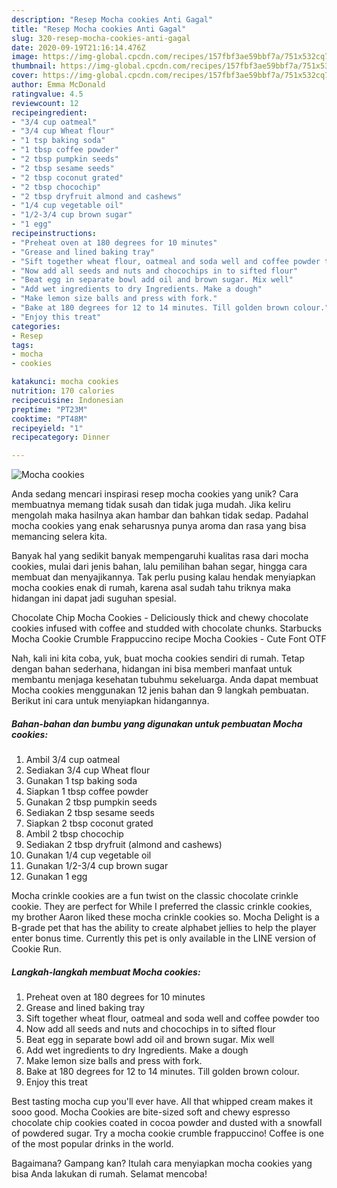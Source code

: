 ```yaml
---
description: "Resep Mocha cookies Anti Gagal"
title: "Resep Mocha cookies Anti Gagal"
slug: 320-resep-mocha-cookies-anti-gagal
date: 2020-09-19T21:16:14.476Z
image: https://img-global.cpcdn.com/recipes/157fbf3ae59bbf7a/751x532cq70/mocha-cookies-recipe-main-photo.jpg
thumbnail: https://img-global.cpcdn.com/recipes/157fbf3ae59bbf7a/751x532cq70/mocha-cookies-recipe-main-photo.jpg
cover: https://img-global.cpcdn.com/recipes/157fbf3ae59bbf7a/751x532cq70/mocha-cookies-recipe-main-photo.jpg
author: Emma McDonald
ratingvalue: 4.5
reviewcount: 12
recipeingredient:
- "3/4 cup oatmeal"
- "3/4 cup Wheat flour"
- "1 tsp baking soda"
- "1 tbsp coffee powder"
- "2 tbsp pumpkin seeds"
- "2 tbsp sesame seeds"
- "2 tbsp coconut grated"
- "2 tbsp chocochip"
- "2 tbsp dryfruit almond and cashews"
- "1/4 cup vegetable oil"
- "1/2-3/4 cup brown sugar"
- "1 egg"
recipeinstructions:
- "Preheat oven at 180 degrees for 10 minutes"
- "Grease and lined baking tray"
- "Sift together wheat flour, oatmeal and soda well and coffee powder too"
- "Now add all seeds and nuts and chocochips in to sifted flour"
- "Beat egg in separate bowl add oil and brown sugar. Mix well"
- "Add wet ingredients to dry Ingredients. Make a dough"
- "Make lemon size balls and press with fork."
- "Bake at 180 degrees for 12 to 14 minutes. Till golden brown colour."
- "Enjoy this treat"
categories:
- Resep
tags:
- mocha
- cookies

katakunci: mocha cookies 
nutrition: 170 calories
recipecuisine: Indonesian
preptime: "PT23M"
cooktime: "PT48M"
recipeyield: "1"
recipecategory: Dinner

---
```



![Mocha cookies](https://img-global.cpcdn.com/recipes/157fbf3ae59bbf7a/751x532cq70/mocha-cookies-recipe-main-photo.jpg)

Anda sedang mencari inspirasi resep mocha cookies yang unik? Cara membuatnya memang tidak susah dan tidak juga mudah. Jika keliru mengolah maka hasilnya akan hambar dan bahkan tidak sedap. Padahal mocha cookies yang enak seharusnya punya aroma dan rasa yang bisa memancing selera kita.

Banyak hal yang sedikit banyak mempengaruhi kualitas rasa dari mocha cookies, mulai dari jenis bahan, lalu pemilihan bahan segar, hingga cara membuat dan menyajikannya. Tak perlu pusing kalau hendak menyiapkan mocha cookies enak di rumah, karena asal sudah tahu triknya maka hidangan ini dapat jadi suguhan spesial.

Chocolate Chip Mocha Cookies - Deliciously thick and chewy chocolate cookies infused with coffee and studded with chocolate chunks. Starbucks Mocha Cookie Crumble Frappuccino recipe Mocha Cookies - Cute Font OTF


Nah, kali ini kita coba, yuk, buat mocha cookies sendiri di rumah. Tetap dengan bahan sederhana, hidangan ini bisa memberi manfaat untuk membantu menjaga kesehatan tubuhmu sekeluarga. Anda dapat membuat Mocha cookies menggunakan 12 jenis bahan dan 9 langkah pembuatan. Berikut ini cara untuk menyiapkan hidangannya.

<!--inarticleads1-->

##### Bahan-bahan dan bumbu yang digunakan untuk pembuatan Mocha cookies:

1. Ambil 3/4 cup oatmeal
1. Sediakan 3/4 cup Wheat flour
1. Gunakan 1 tsp baking soda
1. Siapkan 1 tbsp coffee powder
1. Gunakan 2 tbsp pumpkin seeds
1. Sediakan 2 tbsp sesame seeds
1. Siapkan 2 tbsp coconut grated
1. Ambil 2 tbsp chocochip
1. Sediakan 2 tbsp dryfruit (almond and cashews)
1. Gunakan 1/4 cup vegetable oil
1. Gunakan 1/2-3/4 cup brown sugar
1. Gunakan 1 egg


Mocha crinkle cookies are a fun twist on the classic chocolate crinkle cookie. They are perfect for While I preferred the classic crinkle cookies, my brother Aaron liked these mocha crinkle cookies so. Mocha Delight is a B-grade pet that has the ability to create alphabet jellies to help the player enter bonus time. Currently this pet is only available in the LINE version of Cookie Run. 

<!--inarticleads2-->

##### Langkah-langkah membuat Mocha cookies:

1. Preheat oven at 180 degrees for 10 minutes
1. Grease and lined baking tray
1. Sift together wheat flour, oatmeal and soda well and coffee powder too
1. Now add all seeds and nuts and chocochips in to sifted flour
1. Beat egg in separate bowl add oil and brown sugar. Mix well
1. Add wet ingredients to dry Ingredients. Make a dough
1. Make lemon size balls and press with fork.
1. Bake at 180 degrees for 12 to 14 minutes. Till golden brown colour.
1. Enjoy this treat


Best tasting mocha cup you&#39;ll ever have. All that whipped cream makes it sooo good. Mocha Cookies are bite-sized soft and chewy espresso chocolate chip cookies coated in cocoa powder and dusted with a snowfall of powdered sugar. Try a mocha cookie crumble frappuccino! Coffee is one of the most popular drinks in the world. 

Bagaimana? Gampang kan? Itulah cara menyiapkan mocha cookies yang bisa Anda lakukan di rumah. Selamat mencoba!

